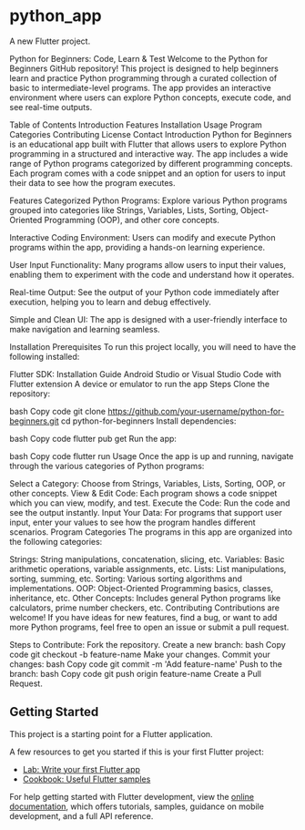

# python_app

A new Flutter project.

Python for Beginners: Code, Learn & Test
Welcome to the Python for Beginners GitHub repository! This project is designed to help beginners learn and practice Python programming through a curated collection of basic to intermediate-level programs. The app provides an interactive environment where users can explore Python concepts, execute code, and see real-time outputs.

Table of Contents
Introduction
Features
Installation
Usage
Program Categories
Contributing
License
Contact
Introduction
Python for Beginners is an educational app built with Flutter that allows users to explore Python programming in a structured and interactive way. The app includes a wide range of Python programs categorized by different programming concepts. Each program comes with a code snippet and an option for users to input their data to see how the program executes.

Features
Categorized Python Programs: Explore various Python programs grouped into categories like Strings, Variables, Lists, Sorting, Object-Oriented Programming (OOP), and other core concepts.

Interactive Coding Environment: Users can modify and execute Python programs within the app, providing a hands-on learning experience.

User Input Functionality: Many programs allow users to input their values, enabling them to experiment with the code and understand how it operates.

Real-time Output: See the output of your Python code immediately after execution, helping you to learn and debug effectively.

Simple and Clean UI: The app is designed with a user-friendly interface to make navigation and learning seamless.

Installation
Prerequisites
To run this project locally, you will need to have the following installed:

Flutter SDK: Installation Guide
Android Studio or Visual Studio Code with Flutter extension
A device or emulator to run the app
Steps
Clone the repository:

bash
Copy code
git clone https://github.com/your-username/python-for-beginners.git
cd python-for-beginners
Install dependencies:

bash
Copy code
flutter pub get
Run the app:

bash
Copy code
flutter run
Usage
Once the app is up and running, navigate through the various categories of Python programs:

Select a Category: Choose from Strings, Variables, Lists, Sorting, OOP, or other concepts.
View & Edit Code: Each program shows a code snippet which you can view, modify, and test.
Execute the Code: Run the code and see the output instantly.
Input Your Data: For programs that support user input, enter your values to see how the program handles different scenarios.
Program Categories
The programs in this app are organized into the following categories:

Strings: String manipulations, concatenation, slicing, etc.
Variables: Basic arithmetic operations, variable assignments, etc.
Lists: List manipulations, sorting, summing, etc.
Sorting: Various sorting algorithms and implementations.
OOP: Object-Oriented Programming basics, classes, inheritance, etc.
Other Concepts: Includes general Python programs like calculators, prime number checkers, etc.
Contributing
Contributions are welcome! If you have ideas for new features, find a bug, or want to add more Python programs, feel free to open an issue or submit a pull request.

Steps to Contribute:
Fork the repository.
Create a new branch:
bash
Copy code
git checkout -b feature-name
Make your changes.
Commit your changes:
bash
Copy code
git commit -m 'Add feature-name'
Push to the branch:
bash
Copy code
git push origin feature-name
Create a Pull Request.

## Getting Started

This project is a starting point for a Flutter application.

A few resources to get you started if this is your first Flutter project:

- [Lab: Write your first Flutter app](https://docs.flutter.dev/get-started/codelab)
- [Cookbook: Useful Flutter samples](https://docs.flutter.dev/cookbook)

For help getting started with Flutter development, view the
[online documentation](https://docs.flutter.dev/), which offers tutorials,
samples, guidance on mobile development, and a full API reference.
